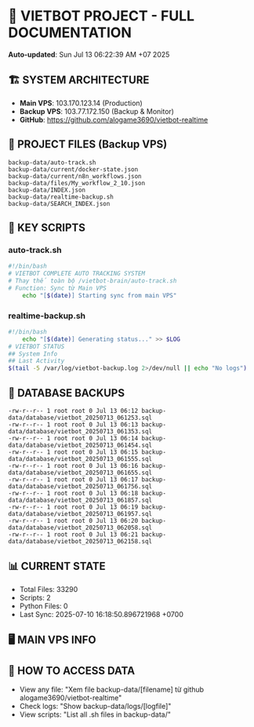# 🤖 VIETBOT PROJECT - FULL DOCUMENTATION
**Auto-updated**: Sun Jul 13 06:22:39 AM +07 2025

## 🏗️ SYSTEM ARCHITECTURE
- **Main VPS**: 103.170.123.14 (Production)
- **Backup VPS**: 103.77.172.150 (Backup & Monitor)
- **GitHub**: https://github.com/alogame3690/vietbot-realtime

## 📁 PROJECT FILES (Backup VPS)
```
backup-data/auto-track.sh
backup-data/current/docker-state.json
backup-data/current/n8n_workflows.json
backup-data/files/My_workflow_2_10.json
backup-data/INDEX.json
backup-data/realtime-backup.sh
backup-data/SEARCH_INDEX.json
```

## 🔧 KEY SCRIPTS
### auto-track.sh
```bash
#!/bin/bash
# VIETBOT COMPLETE AUTO TRACKING SYSTEM
# Thay thế toàn bộ /vietbot-brain/auto-track.sh
# Function: Sync từ Main VPS
    echo "[$(date)] Starting sync from main VPS"
```
### realtime-backup.sh
```bash
#!/bin/bash
    echo "[$(date)] Generating status..." >> $LOG
# VIETBOT STATUS
## System Info
## Last Activity
$(tail -5 /var/log/vietbot-backup.log 2>/dev/null || echo "No logs")
```

## 💾 DATABASE BACKUPS
```
-rw-r--r-- 1 root root 0 Jul 13 06:12 backup-data/database/vietbot_20250713_061253.sql
-rw-r--r-- 1 root root 0 Jul 13 06:13 backup-data/database/vietbot_20250713_061353.sql
-rw-r--r-- 1 root root 0 Jul 13 06:14 backup-data/database/vietbot_20250713_061454.sql
-rw-r--r-- 1 root root 0 Jul 13 06:15 backup-data/database/vietbot_20250713_061555.sql
-rw-r--r-- 1 root root 0 Jul 13 06:16 backup-data/database/vietbot_20250713_061655.sql
-rw-r--r-- 1 root root 0 Jul 13 06:17 backup-data/database/vietbot_20250713_061756.sql
-rw-r--r-- 1 root root 0 Jul 13 06:18 backup-data/database/vietbot_20250713_061857.sql
-rw-r--r-- 1 root root 0 Jul 13 06:19 backup-data/database/vietbot_20250713_061957.sql
-rw-r--r-- 1 root root 0 Jul 13 06:20 backup-data/database/vietbot_20250713_062058.sql
-rw-r--r-- 1 root root 0 Jul 13 06:21 backup-data/database/vietbot_20250713_062158.sql
```

## 📊 CURRENT STATE
- Total Files: 33290
- Scripts: 2
- Python Files: 0
- Last Sync: 2025-07-10 16:18:50.896721968 +0700

## 🖥️ MAIN VPS INFO


## 🚨 HOW TO ACCESS DATA
- View any file: "Xem file backup-data/[filename] từ github alogame3690/vietbot-realtime"
- Check logs: "Show backup-data/logs/[logfile]"
- View scripts: "List all .sh files in backup-data/"
